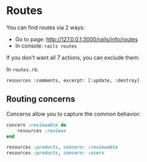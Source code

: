 # Routes

You can find routes via 2 ways:

- Go to page: http://127.0.0.1:3000/rails/info/routes
- In console: `rails routes`

If you don't want all 7 actions, you can exclude them:

In `routes.rb`:

```
resources :comments, excerpt: [:update, :destroy]
```

## Routing concerns

Concerns allow you to capture the common behavior:

```ruby
concern :reviewable do
	resources :reviews
end

resources :products, concern: :reviewable
resources :products, concern: :users
```
